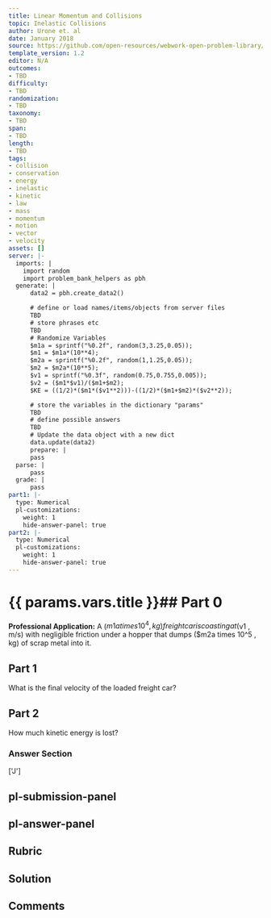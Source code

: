 ```yaml
---
title: Linear Momentum and Collisions
topic: Inelastic Collisions
author: Urone et. al
date: January 2018
source: https://github.com/open-resources/webwork-open-problem-library/tree/master/Contrib/BrockPhysics/College_Physics_Urone/8.Linear_Momentum_and_Collisions/8-05.Inelastic_Collisions/NU_U17_08_05_006.pg
template_version: 1.2
editor: N/A
outcomes:
- TBD
difficulty:
- TBD
randomization:
- TBD
taxonomy:
- TBD
span:
- TBD
length:
- TBD
tags:
- collision
- conservation
- energy
- inelastic
- kinetic
- law
- mass
- momentum
- motion
- vector
- velocity
assets: []
server: |-
  imports: |
    import random
    import problem_bank_helpers as pbh
  generate: |
      data2 = pbh.create_data2()

      # define or load names/items/objects from server files
      TBD
      # store phrases etc
      TBD
      # Randomize Variables
      $m1a = sprintf("%0.2f", random(3,3.25,0.05));
      $m1 = $m1a*(10**4);
      $m2a = sprintf("%0.2f", random(1,1.25,0.05));
      $m2 = $m2a*(10**5);
      $v1 = sprintf("%0.3f", random(0.75,0.755,0.005));
      $v2 = ($m1*$v1)/($m1+$m2);
      $KE = ((1/2)*($m1*($v1**2)))-((1/2)*($m1+$m2)*($v2**2));

      # store the variables in the dictionary "params"
      TBD
      # define possible answers
      TBD
      # Update the data object with a new dict
      data.update(data2)
      prepare: |
      pass
  parse: |
      pass
  grade: |
      pass
part1: |-
  type: Numerical
  pl-customizations:
    weight: 1
    hide-answer-panel: true
part2: |-
  type: Numerical
  pl-customizations:
    weight: 1
    hide-answer-panel: true
---
```


# {{ params.vars.title }}## Part 0 
<b>Professional Application:</b> A ($m1a times 10^4 , kg) freight car is coasting at ($v1 , m/s) with negligible friction under a hopper that dumps ($m2a times 10^5 , kg) of scrap metal into it. 
## Part 1 
What is the final velocity of the loaded freight car? 
## Part 2 
How much kinetic energy is lost? 


### Answer Section 
['J']

## pl-submission-panel 


## pl-answer-panel 


## Rubric 


## Solution 


## Comments 


